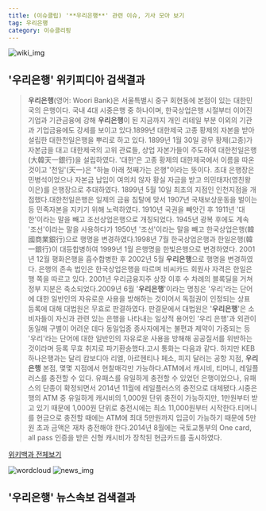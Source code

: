 ```yaml
---
title: (이슈클립) '**우리은행**' 관련 이슈, 기사 모아 보기
tag: 우리은행
category: 이슈클리핑
---
```

![wiki_img](https://user-images.githubusercontent.com/42597476/44503234-41136a80-a6d0-11e8-9071-6fc6418eafe4.png)
## **'**우리은행**'** 위키피디아 검색결과
>**우리은행**(영어: Woori Bank)은 서울특별시 중구 회현동에 본점이 있는 대한민국의 은행이다. 국내 4대 시중은행 중 하나이며, 한국상업은행 시절부터 이어진 기업과 기관금융에 강해 **우리은행**이 된 지금까지 개인 리테일 부분 이외의 기관과 기업금융에도 강세를 보이고 있다.1899년 대한제국 고종 황제의 자본을 받아 설립한 대한천일은행을 뿌리로 하고 있다. 1899년 1월 30일 광무 황제(고종)가 자본금을 대고 대한제국의 고위 관료들, 상업 자본가들이 주도하여 대한천일은행(大韓天一銀行)을 설립하였다. '대한'은 고종 황제의 대한제국에서 이름을 따온 것이고 '천일'(天一)은 "하늘 아래 첫째가는 은행"이라는 뜻이다. 초대 은행장은 민병석이었으나 자본금 납입이 여의치 않자 황실 자금을 받고 의민태자(영친왕 이은)를 은행장으로 추대하였다. 1899년 5월 10일 최초의 지점인 인천지점을 개점했다.대한천일은행은 일제의 금융 침탈에 맞서 1907년 국채보상운동을 벌이는 등 민족자본을 지키기 위해 노력하였다. 1910년 국권을 빼앗긴 후 1911년 '대한'이라는 말을 빼고 조선상업은행으로 개칭되었다. 1945년 광복 후에도 계속 '조선'이라는 말을 사용하다가 1950년 '조선'이라는 말을 빼고 한국상업은행(韓國商業銀行)으로 행명을 변경하였다.1998년 7월 한국상업은행과 한일은행(韓一銀行)이 대등합병하여 1999년 1월 은행명을 한빛은행으로 변경하였다. 2001년 12월 평화은행을 흡수합병한 후 2002년 5월 **우리은행**으로 행명을 변경하였다. 은행의 존속 법인은 한국상업은행을 따르며 비씨카드 회원사 자격은 한일은행 쪽을 따르고 있다. 2001년 우리금융지주 상장 이후 수 차례의 블록딜을 거쳐 정부 지분은 축소되었다.2009년 6월 '**우리은행**'이라는 명칭은 '우리'라는 단어에 대한 일반인의 자유로운 사용을 방해하는 것이어서 독점권이 인정되는 상표 등록에 대해 대법원은 무효로 판결하였다. 판결문에서 대법원은 '**우리은행**'은 소비자들이 자신과 관련 있는 은행을 나타내는 일상적 용어인 '우리 은행'과 외관이 동일해 구별이 어려운 데다 동일업종 종사자에게는 불편과 제약이 가중되는 등 '우리'라는 단어에 대한 일반인의 자유로운 사용을 방해해 공공질서를 위반하는 것이라며 등록 무효 취지로 파기환송했다.고시 통화는 다음과 같다. 하지만 KEB하나은행과는 달리 캄보디아 리엘, 아르헨티나 페소, 피지 달러는 공항 지점, **우리은행** 본점, 몇몇 지점에서 현찰매각만 가능하다.ATM에서 캐시비, 티머니, 레일플러스를 충전할 수 있다. 유패스를 유일하게 충전할 수 있었던 은행이었으나, 유패스의 단종이 확정되면서 2014년 11월에 레일플러스의 충전으로 대체됐다.시중은행의 ATM 중 유일하게 캐시비의 1,000원 단위 충전이 가능하지만, 1만원부터 받고 있기 때문에 1,000원 단위로 충전시에는 최소 11,000원부터 시작한다.티머니를 현금으로 충전할 때에는 ATM에 최대 5만원까지 입금이 가능하기 때문에 5만원 초과 금액은 재차 충전해야 한다.2014년 8월에는 국토교통부의 One card, all pass 인증을 받은 신형 캐시비가 장착된 현금카드를 출시하였다.

<a href="https://ko.wikipedia.org/wiki/우리은행" target="_blank">위키백과 전체보기</a>

![wordcloud](https://s3.ap-northeast-2.amazonaws.com/lyrics101-wordcloud/2018-09-21-1537522229.png)
![news_img](https://user-images.githubusercontent.com/42597476/44507050-1206f400-a6e4-11e8-8d98-7ffbfebb353f.png)
## **'**우리은행**'** 뉴스속보 검색결과

